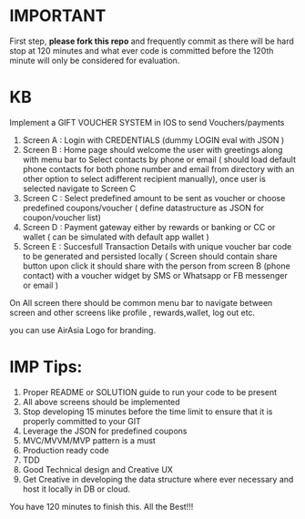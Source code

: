 # IMPORTANT
First step, **please fork this repo** and frequently commit as there will be hard stop at 120 minutes and what ever code is committed before the 120th minute will only be considered for evaluation.

# KB
Implement a GIFT VOUCHER SYSTEM in IOS to send Vouchers/payments 

1. Screen A : Login with CREDENTIALS (dummy LOGIN eval with JSON )
2. Screen B : Home page should welcome the user with greetings along with menu bar to Select contacts by phone or email ( should load default phone contacts for both phone number and email from directory with an other option to select adifferent recipient manually), once user is selected navigate to Screen C
3. Screen C : Select predefined amount to be sent as voucher or choose predefined coupons/voucher ( define datastructure as JSON for coupon/voucher list)
4. Screen D : Payment gateway either by rewards or banking or CC or wallet ( can be simulated with default app wallet )
4. Screen E : Succesfull Transaction Details with unique voucher bar code to be generated and persisted locally ( Screen should contain share button upon click it should share with the person from screen B (phone contact) with a voucher widget by SMS or Whatsapp or FB messenger or email )

On All screen there should be common menu bar to navigate between screen and other screens like profile , rewards,wallet, log out etc. 

you can use AirAsia Logo for branding.

# IMP Tips:
1. Proper README or SOLUTION guide to run your code to be present
2. All above screens should be implemented
3. Stop developing 15 minutes before the time limit to ensure that it is properly committed to your GIT
4. Leverage the JSON for predefined coupons
5. MVC/MVVM/MVP pattern is a must
6. Production ready code
7. TDD
8. Good Technical design and Creative UX
9. Get Creative in developing the data structure where ever necessary and host it locally in DB or cloud.


You have 120 minutes to finish this. All the Best!!!

